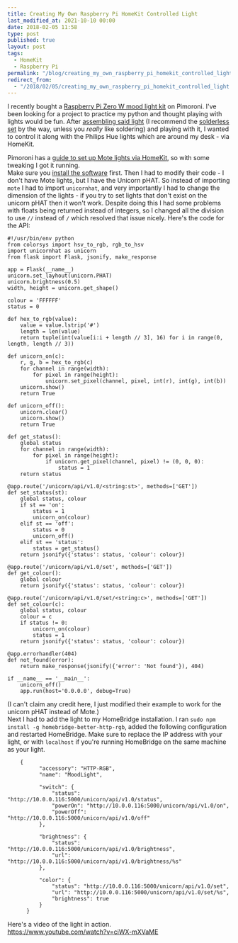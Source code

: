 ```yaml
---
title: Creating My Own Raspberry Pi HomeKit Controlled Light
last_modified_at: 2021-10-10 00:00
date: 2018-02-05 11:58
type: post
published: true
layout: post
tags:
  - HomeKit
  - Raspberry Pi
permalink: "/blog/creating_my_own_raspberry_pi_homekit_controlled_light/"
redirect_from:
  - "/2018/02/05/creating_my_own_raspberry_pi_homekit_controlled_light.html"
---
```

I recently bought a <a href="https://shop.pimoroni.com/products/mood-light-pi-zero-w-project-kit">Raspberry Pi Zero W mood light kit</a> on Pimoroni. I've been looking for a project to practice my python and thought playing with lights would be fun. After <a href="https://learn.pimoroni.com/tutorial/sandyj/assembling-mood-light">assembling said light</a> (I recommend the <a href="https://shop.pimoroni.com/products/gpio-hammer-header">solderless set</a> by the way, unless you _really_ like soldering) and playing with it, I wanted to control it along with the Philips Hue lights which are around my desk - via HomeKit.  

<!--more-->

Pimoroni has a <a href="https://learn.pimoroni.com/tutorial/sandyj/using-mote-with-homekit-and-siri">guide to set up Mote lights via HomeKit</a>, so with some tweaking I got it running.  
Make sure you <a href="https://learn.pimoroni.com/tutorial/sandyj/getting-started-with-unicorn-phat">install the software</a> first. Then I had to modify their code - I don't have Mote lights, but I have the Unicorn pHAT. So instead of importing <code>mote</code> I had to import <code>unicornhat</code>, and very importantly I had to change the dimension of the lights - if you try to set lights that don't exist on the unicorn pHAT then it won't work. Despite doing this I had some problems with floats being returned instead of integers, so I changed all the division to use <code>//</code> instead of <code>/</code> which resolved that issue nicely. Here's the code for the API:  
<pre><code>#!/usr/bin/env python
from colorsys import hsv_to_rgb, rgb_to_hsv
import unicornhat as unicorn
from flask import Flask, jsonify, make_response

app = Flask(__name__)
unicorn.set_layhout(unicorn.PHAT)
unicorn.brightness(0.5)
width, height = unicorn.get_shape()

colour = 'FFFFFF'
status = 0

def hex_to_rgb(value):
    value = value.lstrip('#')
    length = len(value)
    return tuple(int(value[i:i + length // 3], 16) for i in range(0, length, length // 3))

def unicorn_on(c):
    r, g, b = hex_to_rgb(c)
    for channel in range(width):
        for pixel in range(height):
            unicorn.set_pixel(channel, pixel, int(r), int(g), int(b))
    unicorn.show()
    return True

def unicorn_off():
    unicorn.clear()
    unicorn.show()
    return True

def get_status():
    global status
    for channel in range(width):
        for pixel in range(height):
            if unicorn.get_pixel(channel, pixel) != (0, 0, 0):
                status = 1
    return status

@app.route('/unicorn/api/v1.0/&lt;string:st&gt;', methods=['GET'])
def set_status(st):
    global status, colour
    if st == 'on':
        status = 1
        unicorn_on(colour)
    elif st == 'off':
        status = 0
        unicorn_off()
    elif st == 'status':
        status = get_status()
    return jsonify({'status': status, 'colour': colour})

@app.route('/unicorn/api/v1.0/set', methods=['GET'])
def get_colour():
    global colour
    return jsonify({'status': status, 'colour': colour})

@app.route('/unicorn/api/v1.0/set/&lt;string:c&gt;', methods=['GET'])
def set_colour(c):
    global status, colour
    colour = c
    if status != 0:
        unicorn_on(colour)
        status = 1
    return jsonify({'status': status, 'colour': colour})

@app.errorhandler(404)
def not_found(error):
    return make_response(jsonify({'error': 'Not found'}), 404)

if __name__ == '__main__':
    unicorn_off()
    app.run(host='0.0.0.0', debug=True)</code></pre>
(I can't claim any credit here, I just modified their example to work for the unicorn pHAT instead of Mote.)  
Next I had to add the light to my HomeBridge installation. I ran <code>sudo npm install -g homebridge-better-http-rgb</code>, added the following configuration and restarted HomeBridge. Make sure to replace the IP address with your light, or with <code>localhost</code> if you're running HomeBridge on the same machine as your light.  
<pre><code>    {
          "accessory": "HTTP-RGB",
          "name": "MoodLight",

          "switch": {
              "status": "http://10.0.0.116:5000/unicorn/api/v1.0/status",
              "powerOn": "http://10.0.0.116:5000/unicorn/api/v1.0/on",
              "powerOff": "http://10.0.0.116:5000/unicorn/api/v1.0/off"
          },

          "brightness": {
              "status": "http://10.0.0.116:5000/unicorn/api/v1.0/brightness",
              "url": "http://10.0.0.116:5000/unicorn/api/v1.0/brightness/%s"
          },

          "color": {
              "status": "http://10.0.0.116:5000/unicorn/api/v1.0/set",
              "url": "http://10.0.0.116:5000/unicorn/api/v1.0/set/%s",
              "brightness": true
          }
      }</code></pre>
Here's a video of the light in action.  
https://www.youtube.com/watch?v=ciWX-mXVaME  
